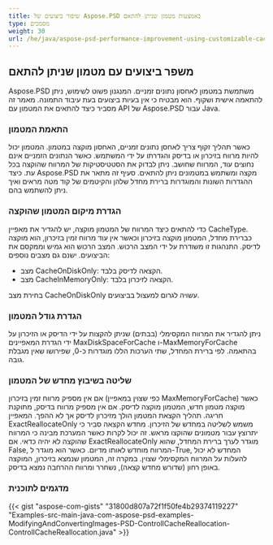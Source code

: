 ```yaml
---
title: שיפור ביצועים של Aspose.PSD באמצעות מטמון שניתן להתאם
type: מסמכים
weight: 30
url: /he/java/aspose-psd-performance-improvement-using-customizable-cache/
---
```


## **משפר ביצועים עם מטמון שניתן להתאם**
Aspose.PSD משתמשת במטמון לאחסון נתונים זמניים. המנגנון פשוט לשימוש, ניתן להתאמה אישית ושקוף. הוא מבטיח כי אין בעיות ביצועים בעת עיבוד התמונה. מאמר זה מסביר כיצד להתאים את המטמון עם API של Aspose.PSD עבור Java.
### **התאמת המטמון**
כאשר תהליך זקוף צריך לאחסן נתונים זמניים, האחסון מוקצה במטמון. המטמון יכול להיות מרווח בזיכרון או בדיסק והגדרתו על ידי המשתמש. כאשר הנתונים הזמניים אינם נחוצים עוד, המרווח שחושב. ניתן לבדוק את הסטטיסטיקות של המרווח שהוקצה בכל עת. כיצד Aspose.PSD מקצה ומשתמש במטמונים ניתן להתאים. סעיף זה מתאר את ההגדרות השונות והמוגדרות ברירת מחדל שלהן והקיטמים של קוד מטה מראים ואיך ניתן להשתמש בהם. 
### **הגדרת מיקום המטמון שהוקצה**
כדי להתאים כיצד המרווח של המטמון מוקצה, יש להגדיר את מאפיין CacheType. כברירת מחדל, המטמון מוקצה בזיכרון וכאשר אין עוד מרווח זמין בזיכרון, הוא מוקצה לדיסק. התנהגות זו משודרת על ידי המצב הרכוש. המצב הרכוש הוא גמיש וממקסם את הביצועים. ישנם גם מצבים נוספים:

- מצב CacheOnDiskOnly: הקצאה לדיסק בלבד.
- מצב CacheInMemoryOnly: הקצאה לזיכרון בלבד.

בחירת מצב CacheOnDiskOnly עשויה לגרום למעצול בביצועים.
### **הגדרת גודל המטמון**
ניתן להגדיר את המרווח המקסימלי (בבתים) שניתן להקצות על ידי הדיסק או הזיכרון על ידי הגדרת המאפיינים MaxDiskSpaceForCache ו-MaxMemoryForCache בהתאמה. לפי ברירת המחדל, שתי הערכות הללו מוגדרות כ-0, שפירושו שאין מגבלת גובה.
### **שליטה בשיבוץ מחדש של המטמון**
אם אין מספיק מרווח זמין בזיכרון (כפי שצוין במאפיין MaxMemoryForCache) כאשר מוקצה מטמון חדש, המטמון מוקצה לדיסק. אם אין מספיק מרווח בדיסק, מתוקנת חריגה. תהליך הקצאת המטמון הולך מזיכרון לדיסק אך לא ההפך. המאפיין ExactReallocateOnly משמש לשליטה במחדש של הזיכרון. מחדש הקצאה סביר כי יתרוצץ עבור מטמונים שהוקצו מראש. זה יכול לקרות כאשר המערכת מבינה כי המרווח שהוקצה לא יהיה כדאי. אם ExactReallocateOnly מוגדר לערך ברירת המחדל, שהוא False, המרווח מוחדש לאותו מדיום. כאשר הוא מוגדר ל-True, המחדש לא יכול להעלות על המרווח המקסימלי שצוין. במקרה זה, המטמון שנמצא בזיכרון, המוקצה באופן רחון (שדורש מחדש קצאה), נשחרר ומרווח ההרחבה נמצא בדיסק.
### **מדגמים לתוכנית**
{{< gist "aspose-com-gists" "31800d807a72f1f50fe4b29374119227" "Examples-src-main-java-com-aspose-psd-examples-ModifyingAndConvertingImages-PSD-ControllCacheReallocation-ControllCacheReallocation.java" >}}
